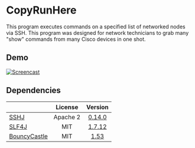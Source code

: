 # CopyRunHere
This program executes commands on a specified list of networked nodes via SSH. This program was designed for network technicians to grab many "show" commands from many Cisco devices in one shot.

## Demo
[![Screencast](https://j.gifs.com/KdE8wq.gif)](https://www.youtube.com/watch?v=oF86AGFf9ls)

## Dependencies
|                   | License  |  Version  |
| ----------------- |:--------:|:---------:|
| [SSHJ][1]         | Apache 2 |[0.14.0][2]|
| [SLF4J][3]        | MIT      |[1.7.12][4]|
| [BouncyCastle][5] | MIT      |[1.53][6]  |

[1]: https://github.com/hierynomus/sshj
[2]: https://github.com/hierynomus/sshj/archive/v0.14.0.zip


[3]: http://www.slf4j.org/
[4]: http://www.slf4j.org/dist/slf4j-1.7.12.zip

[5]: https://www.bouncycastle.org/
[6]: https://www.bouncycastle.org/download/bcpkix-jdk15on-153.zip
